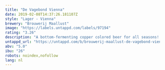 ```yaml
---
title: "De Vagebond Vienna"
date: 2019-02-08T14:37:26.181107Z
style: "Lager - Vienna"
brewery: "Brouwerij Maallust"
image: "https://labels.untappd.com/labels/97194"
rating: "3.26"
description: "A bottom-fermenting copper colored beer for all seasons!  Malty flavor with a slightly bitter aftertaste. The beer is unfiltered and unpasteurized.  Ingredients:  Water, malted barley, hops, and bottom-fermenting yeast  Serving suggestion: Maallust Pint Glass  Serving temperature: 5 to 6 degrees Celsius (41 to 42.8 degrees Fahrenheit)"
untappd_url: "https://untappd.com/b/brouwerij-maallust-de-vagebond-vienna/97194"
abv: "5.0"
ibu: "26"
robots: noindex,nofollow
lang: nl
---
```

